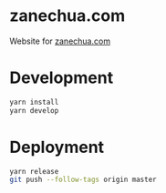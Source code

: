 # zanechua.com

Website for [zanechua.com](https://zanechua.com)

# Development
```bash
yarn install
yarn develop
```

# Deployment
```bash
yarn release
git push --follow-tags origin master
```
